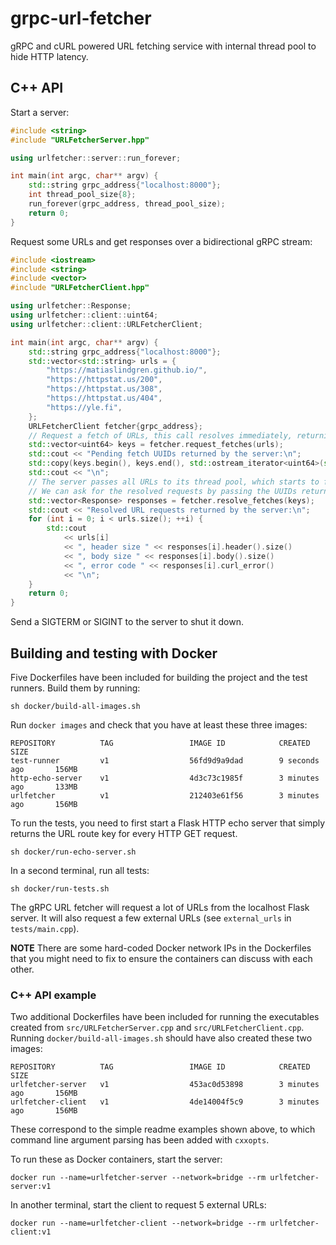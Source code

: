 # grpc-url-fetcher

gRPC and cURL powered URL fetching service with internal thread pool to hide HTTP latency.

## C++ API

Start a server:
```c++
#include <string>
#include "URLFetcherServer.hpp"

using urlfetcher::server::run_forever;

int main(int argc, char** argv) {
    std::string grpc_address{"localhost:8000"};
    int thread_pool_size{8};
    run_forever(grpc_address, thread_pool_size);
    return 0;
}
```

Request some URLs and get responses over a bidirectional gRPC stream:
```c++
#include <iostream>
#include <string>
#include <vector>
#include "URLFetcherClient.hpp"

using urlfetcher::Response;
using urlfetcher::client::uint64;
using urlfetcher::client::URLFetcherClient;

int main(int argc, char** argv) {
    std::string grpc_address{"localhost:8000"};
    std::vector<std::string> urls = {
        "https://matiaslindgren.github.io/",
        "https://httpstat.us/200",
        "https://httpstat.us/308",
        "https://httpstat.us/404",
        "https://yle.fi",
    };
    URLFetcherClient fetcher{grpc_address};
    // Request a fetch of URLs, this call resolves immediately, returning a list of keys
    std::vector<uint64> keys = fetcher.request_fetches(urls);
    std::cout << "Pending fetch UUIDs returned by the server:\n";
    std::copy(keys.begin(), keys.end(), std::ostream_iterator<uint64>(std::cout, " "));
    std::cout << "\n";
    // The server passes all URLs to its thread pool, which starts to fetch them with cURL
    // We can ask for the resolved requests by passing the UUIDs returned by the server
    std::vector<Response> responses = fetcher.resolve_fetches(keys);
    std::cout << "Resolved URL requests returned by the server:\n";
    for (int i = 0; i < urls.size(); ++i) {
        std::cout
            << urls[i]
            << ", header size " << responses[i].header().size()
            << ", body size " << responses[i].body().size()
            << ", error code " << responses[i].curl_error()
            << "\n";
    }
    return 0;
}
```

Send a SIGTERM or SIGINT to the server to shut it down.


## Building and testing with Docker

Five Dockerfiles have been included for building the project and the test runners.
Build them by running:
```
sh docker/build-all-images.sh
```
Run `docker images` and check that you have at least these three images:
```
REPOSITORY          TAG                 IMAGE ID            CREATED             SIZE
test-runner         v1                  56fd9d9a9dad        9 seconds ago       156MB
http-echo-server    v1                  4d3c73c1985f        3 minutes ago       133MB
urlfetcher          v1                  212403e61f56        3 minutes ago       156MB
```
To run the tests, you need to first start a Flask HTTP echo server that simply returns the URL route key for every HTTP GET request.
```
sh docker/run-echo-server.sh
```
In a second terminal, run all tests:
```
sh docker/run-tests.sh
```
The gRPC URL fetcher will request a lot of URLs from the localhost Flask server.
It will also request a few external URLs (see `external_urls` in `tests/main.cpp`).

**NOTE** There are some hard-coded Docker network IPs in the Dockerfiles that you might need to fix to ensure the containers can discuss with each other.

### C++ API example

Two additional Dockerfiles have been included for running the executables created from `src/URLFetcherServer.cpp` and `src/URLFetcherClient.cpp`.
Running `docker/build-all-images.sh` should have also created these two images:
```
REPOSITORY          TAG                 IMAGE ID            CREATED             SIZE
urlfetcher-server   v1                  453ac0d53898        3 minutes ago       156MB
urlfetcher-client   v1                  4de14004f5c9        3 minutes ago       156MB
```
These correspond to the simple readme examples shown above, to which command line argument parsing has been added with `cxxopts`.

To run these as Docker containers, start the server:
```
docker run --name=urlfetcher-server --network=bridge --rm urlfetcher-server:v1
```
In another terminal, start the client to request 5 external URLs:
```
docker run --name=urlfetcher-client --network=bridge --rm urlfetcher-client:v1
```
